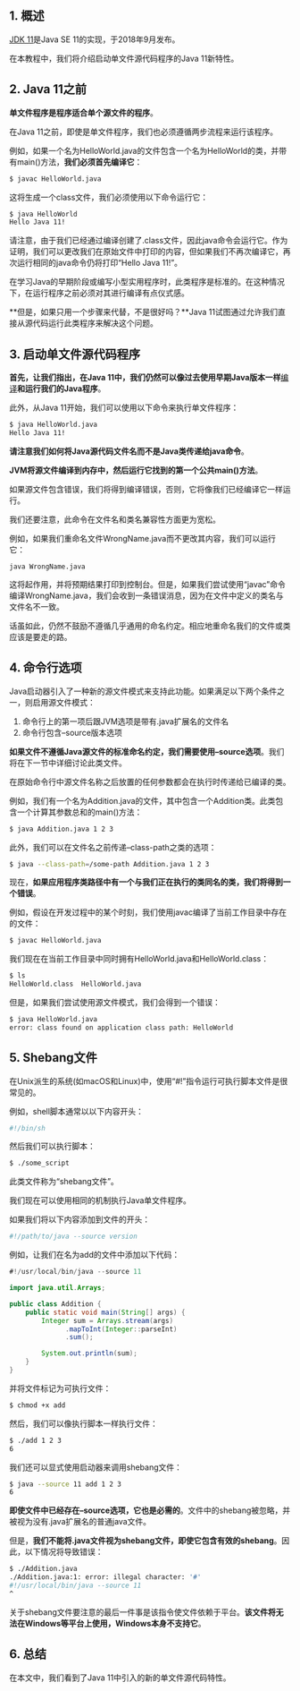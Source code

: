 ## 1. 概述

[JDK 11](https://openjdk.java.net/projects/jdk/11/)是Java SE 11的实现，于2018年9月发布。

在本教程中，我们将介绍启动单文件源代码程序的Java 11新特性。

## 2. Java 11之前

**单文件程序是程序适合单个源文件的程序**。

在Java 11之前，即使是单文件程序，我们也必须遵循两步流程来运行该程序。

例如，如果一个名为HelloWorld.java的文件包含一个名为HelloWorld的类，并带有main()方法，**我们必须首先编译它**：

```bash
$ javac HelloWorld.java
```

这将生成一个class文件，我们必须使用以下命令运行它：

```bash
$ java HelloWorld
Hello Java 11!
```

请注意，由于我们已经通过编译创建了.class文件，因此java命令会运行它。作为证明，我们可以更改我们在原始文件中打印的内容，但如果我们不再次编译它，再次运行相同的java命令仍将打印“Hello Java 11!”。

在学习Java的早期阶段或编写小型实用程序时，此类程序是标准的。在这种情况下，在运行程序之前必须对其进行编译有点仪式感。

**但是，如果只用一个步骤来代替，不是很好吗？**Java 11试图通过允许我们直接从源代码运行此类程序来解决这个问题。

## 3. 启动单文件源代码程序

**首先，让我们指出，在Java 11中，我们仍然可以像过去使用早期Java版本一样**[编译](https://www.baeldung.com/javac)**和运行我们的Java程序**。

此外，从Java 11开始，我们可以使用以下命令来执行单文件程序：

```bash
$ java HelloWorld.java
Hello Java 11!
```

**请注意我们如何将Java源代码文件名而不是Java类传递给java命令**。

**JVM将源文件编译到内存中，然后运行它找到的第一个公共main()方法**。

如果源文件包含错误，我们将得到编译错误，否则，它将像我们已经编译它一样运行。

我们还要注意，此命令在文件名和类名兼容性方面更为宽松。

例如，如果我们重命名文件WrongName.java而不更改其内容，我们可以运行它：

```shell
java WrongName.java
```

这将起作用，并将预期结果打印到控制台。但是，如果我们尝试使用“javac”命令编译WrongName.java，我们会收到一条错误消息，因为在文件中定义的类名与文件名不一致。

话虽如此，仍然不鼓励不遵循几乎通用的命名约定。相应地重命名我们的文件或类应该是要走的路。

## 4. 命令行选项

Java启动器引入了一种新的源文件模式来支持此功能。如果满足以下两个条件之一，则启用源文件模式：

1.  命令行上的第一项后跟JVM选项是带有.java扩展名的文件名
2.  命令行包含–source版本选项

**如果文件不遵循Java源文件的标准命名约定，我们需要使用–source选项**。我们将在下一节中详细讨论此类文件。

在原始命令行中源文件名称之后放置的任何参数都会在执行时传递给已编译的类。

例如，我们有一个名为Addition.java的文件，其中包含一个Addition类。此类包含一个计算其参数总和的main()方法：

```bash
$ java Addition.java 1 2 3
```

此外，我们可以在文件名之前传递–class-path之类的选项：

```bash
$ java --class-path=/some-path Addition.java 1 2 3
```

现在，**如果应用程序类路径中有一个与我们正在执行的类同名的类，我们将得到一个错误**。

例如，假设在开发过程中的某个时刻，我们使用javac编译了当前工作目录中存在的文件：

```bash
$ javac HelloWorld.java
```

我们现在在当前工作目录中同时拥有HelloWorld.java和HelloWorld.class：

```bash
$ ls
HelloWorld.class  HelloWorld.java
```

但是，如果我们尝试使用源文件模式，我们会得到一个错误：

```bash
$ java HelloWorld.java                                            
error: class found on application class path: HelloWorld
```

## 5. Shebang文件

在Unix派生的系统(如macOS和Linux)中，使用“#!”指令运行可执行脚本文件是很常见的。

例如，shell脚本通常以以下内容开头：

```bash
#!/bin/sh
```

然后我们可以执行脚本：

```bash
$ ./some_script
```

此类文件称为“shebang文件”。

我们现在可以使用相同的机制执行Java单文件程序。

如果我们将以下内容添加到文件的开头：

```bash
#!/path/to/java --source version
```

例如，让我们在名为add的文件中添加以下代码：

```java
#!/usr/local/bin/java --source 11

import java.util.Arrays;

public class Addition {
    public static void main(String[] args) {
        Integer sum = Arrays.stream(args)
              .mapToInt(Integer::parseInt)
              .sum();

        System.out.println(sum);
    }
}
```

并将文件标记为可执行文件：

```bash
$ chmod +x add
```

然后，我们可以像执行脚本一样执行文件：

```bash
$ ./add 1 2 3
6
```

我们还可以显式使用启动器来调用shebang文件：

```bash
$ java --source 11 add 1 2 3
6
```

**即使文件中已经存在–source选项，它也是必需的**。文件中的shebang被忽略，并被视为没有.java扩展名的普通java文件。

但是，**我们不能将.java文件视为shebang文件，即使它包含有效的shebang**。因此，以下情况将导致错误：

```bash
$ ./Addition.java
./Addition.java:1: error: illegal character: '#'
#!/usr/local/bin/java --source 11
^
```

关于shebang文件要注意的最后一件事是该指令使文件依赖于平台。**该文件将无法在Windows等平台上使用，Windows本身不支持它**。

## 6. 总结

在本文中，我们看到了Java 11中引入的新的单文件源代码特性。
